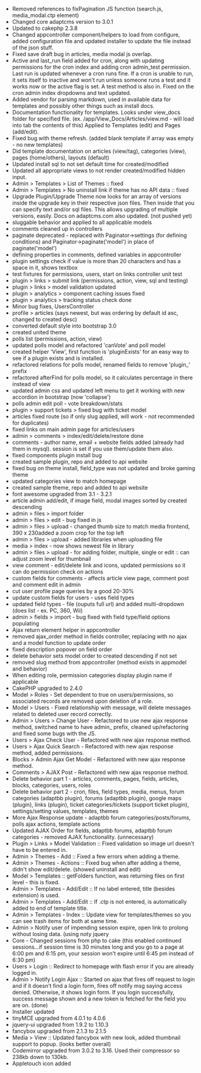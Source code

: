 * Removed references to fixPagination JS function (search.js, media_modal.ctp element)
* Changed core adaptcms version to 3.0.1
* Updated to cakephp 2.3.8
* Changed appcontroller component/helpers to load from configure, added configuration file and updated installer to update the file instead of the json stuff.
* Fixed save draft bug in articles, media modal js overlap.
* Active and last_run field added for cron, along with updating permissions for the cron index and adding cron admin_test permission. Last run is updated whenever a cron runs fine. If a cron is unable to run, it sets itself to inactive and won't run unless someone runs a test and it works now or the active flag is set. A test method is also in. Fixed on the cron admin index dropdowns and text updated.
* Added vendor for parsing markdown, used in available data for templates and possibly other things such as install docs.
* Documentation functionality for templates. Looks under view_docs folder for specified file. (ex. /app/View_Docs/Articles/view.md - will load into tab the contents of this) Applied to Templates (edit) and Pages (add/edit).
* Fixed bug with theme refresh. (added blank template if array was empty - no new templates)
* Did template documentation on articles (view/tag), categories (view), pages (home/others), layouts (default)
* Updated install sql to not set default time for created/modified
* Updated all appropriate views to not render created/modified hidden input.
* Admin > Templates > List of Themes :: fixed
* Admin > Templates > No uninstall link if theme has no API data :: fixed
* Upgrade Plugin/Upgrade Theme now looks for an array of versions inside the upgrade key in their respective json files. Then inside that you can specify text and/or sql files. This allows upgrading of multiple versions, easily. Docs on adaptcms.com also updated. (not pushed yet)
* sluggable behavior and applied to all applicable models
* comments cleaned up in controllers
* paginate deprecated - replaced with Paginator->settings (for defining conditions) and Paginator->paginate('model') in place of paginate('model')
* defining properties in comments, defined variables in appcontroller
* plugin settings check if value is more than 20 characters and has a space in it, shows textbox
* test fixtures for permissions, users, start on links controller unit test
* plugin > links > submit link (permissions, action, view, sql and testing)
* plugin > links > model validation updated
* plugin > analytics > component caching issues fixed
* plugin > analytics > tracking status check done
* Minor bug fixes, UsersController
* profile > articles (says newest, but was ordering by default id asc, changed to created desc)
* converted default style into bootstrap 3.0
* created united theme
* polls list (permissions, action, view)
* updated polls model and refactored 'canVote' and poll model
* created helper 'View', first function is 'pluginExists' for an easy way to see if a plugin exists and is installed.
* refactored relations for polls model, renamed fields to remove 'plugin_' prefix
* refactored afterFind for polls model, so it calculates percentage in there instead of view
* updated admin css and updated left menu to get it working with new accordion in bootstrap (now 'collapse')
* polls admin edit poll - vote breakdown/stats
* plugin > support tickets > fixed bug with ticket model
* articles fixed route (so if only slug applied, will work - not recommended for duplicates)
* fixed links on main admin page for articles/users
* admin > comments > index/edit/delete/restore done
* comments - author name, email + website fields added (already had them in mysql). session is set if you use them/update them also.
* fixed components plugin install bug
* created sample plugin, repo and added to api website
* fixed bug on theme install, field_type was not updated and broke gaming theme
* updated categories view to match homepage
* created sample theme, repo and added to api website
* font awesome upgraded from 3.1 - 3.2.1
* article admin add/edit, if image field, modal images sorted by created descending
* admin > files > import folder
* admin > files > edit - bug fixed in js
* admin > files > upload - changed thumb size to match media frontend, 390 x 230added a zoom crop for the top left
* admin > files > upload - added libraries when uploading file
* media > index - now shows newest file in library
* admin > files > upload - for adding folder, multiple, single or edit :: can adjust zoom level for thumbnail
* view comment - edit/delete link and icons, updated permissions so it can do permission check on actions
* custom fields for comments - affects article view page, comment post and comment edit in admin
* cut user profile page queries by a good 20-30%
* update custom fields for users - uses field types
* updated field types - file (ouputs full url) and added multi-dropdown (does list - ex. PC, 360, Wii)
* admin > fields > import - bug fixed with field type/field options populating
* Ajax return element helper in appcontroller
* removed ajax_order method in fields controller, replacing with no ajax and a model function to update order
* fixed description popover on field order
* delete behavior sets model order to created descending if not set
* removed slug method from appcontroller (method exists in appmodel and behavior)
* When editing role, permission categories display plugin name if applicable
* CakePHP upgraded to 2.4.0
* Model > Roles - Set dependent to true on users/permissions, so associated records are removed upon deletion of a role.
* Model > Users - Fixed relationship with message, will delete messages related to deleted user record correctly.
* Admin > Users > Change User - Refactored to use new ajax response method, switched name to have admin_ prefix, cleaned up/refactoring and fixed some bugs with the JS.
* Users > Ajax Check User - Refactored with new ajax response method.
* Users > Ajax Quick Search - Refactored with new ajax response method, added permissions.
* Blocks > Admin Ajax Get Model - Refactored with new ajax response method.
* Comments > AJAX Post - Refactored with new ajax response method.
* Delete behavior part 1 - articles, comments, pages, fields, articles, blocks, categories, users, roles
* Delete behavior part 2 - cron, files, field types, media, menus, forum categories (adaptbb plugin), forums (adaptbb plugin), google maps (plugin), links (plugin), ticket categories/tickets (support ticket plugin), settings/setting values, templates, themes
* More Ajax Response update - adaptbb forum categories/posts/forums, polls ajax actions, template actions
* Updated AJAX Order for fields, adaptbb forums, adaptbb forum categories - removed AJAX functionality. (unnecessary)
* Plugin > Links > Model Validation :: Fixed validation so image url doesn't have to be entered in.
* Admin > Themes - Add :: Fixed a few errors when adding a theme.
* Admin > Themes - Actions :: Fixed bug when after adding a theme, didn't show edit/delete. (showed uninstall and edit)
* Model > Templates :: getFolders function, was returning files on first level - this is fixed.
* Admin > Templates - Add/Edit :: If no label entered, title (besides extension) is used.
* Admin > Templates - Add/Edit :: If .ctp is not entered, is automatically added to end of template title.
* Admin > Templates - Index :: Update view for templates/themes so you can see trash items for both at same time.
* Admin > Notify user of impending session expire, open link to prolong without losing data. (using noty jquery
* Core - Changed sessions from php to cake (this enabled continued sessions...if session time is 30 minutes long and you go to a page at 6:00 pm and 6:15 pm, your session won't expire until 6:45 pm instead of 6:30 pm)
* Users > Login :: Redirect to homepage with flash error if you are already logged in.
* Admin > Notify Login Ajax :: Started on ajax that fires off request to login and if it doesn't find a login form, fires off notify msg saying access denied. Otherwise, it shows login form. If you login successfully, success message shown and a new token is fetched for the field you are on. (done)
* Installer updated
* tinyMCE upgraded from 4.0.1 to 4.0.6
* jquery-ui upgraded from 1.9.2 to 1.10.3
* fancybox upgraded from 2.1.3 to 2.1.5
* Media > View :: Updated fancybox with new look, added thumbnail support to popup. (looks better overall)
* Codemirror upgraded from 3.0.2 to 3.16. Used their compressor so 238kb down to 130kb.
* Appletouch icon added